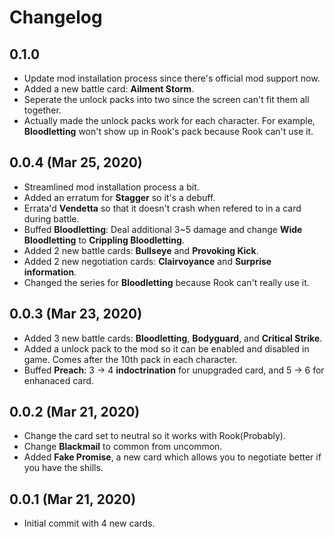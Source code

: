 # Changelog

## 0.1.0

* Update mod installation process since there's official mod support now.
* Added a new battle card: **Ailment Storm**.
* Seperate the unlock packs into two since the screen can't fit them all together.
* Actually made the unlock packs work for each character. For example, **Bloodletting** won't show up in Rook's pack because Rook can't use it.

## 0.0.4 (Mar 25, 2020)

* Streamlined mod installation process a bit.
* Added an erratum for **Stagger** so it's a debuff.
* Errata'd **Vendetta** so that it doesn't crash when refered to in a card during battle.
* Buffed **Bloodletting**: Deal additional 3~5 damage and change **Wide Bloodletting** to **Crippling Bloodletting**.
* Added 2 new battle cards: **Bullseye** and **Provoking Kick**.
* Added 2 new negotiation cards: **Clairvoyance** and **Surprise information**.
* Changed the series for **Bloodletting** because Rook can't really use it.

## 0.0.3 (Mar 23, 2020)

* Added 3 new battle cards: **Bloodletting**, **Bodyguard**, and **Critical Strike**.
* Added a unlock pack to the mod so it can be enabled and disabled in game. Comes after the 10th pack in each character.
* Buffed **Preach**: 3 -> 4 **indoctrination** for unupgraded card, and 5 -> 6 for enhanaced card.

## 0.0.2 (Mar 21, 2020)

* Change the card set to neutral so it works with Rook(Probably).
* Change **Blackmail** to common from uncommon.
* Added **Fake Promise**, a new card which allows you to negotiate better if you have the shills.

## 0.0.1 (Mar 21, 2020)

* Initial commit with 4 new cards.
